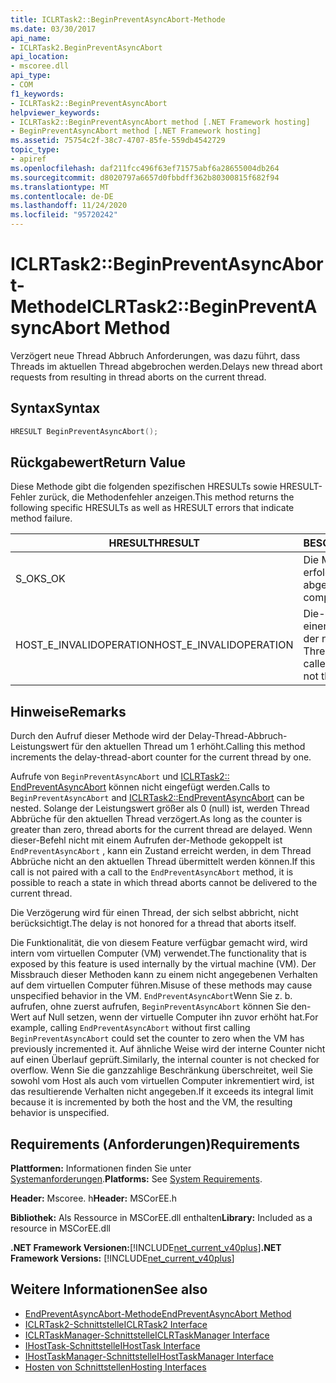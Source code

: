 ```yaml
---
title: ICLRTask2::BeginPreventAsyncAbort-Methode
ms.date: 03/30/2017
api_name:
- ICLRTask2.BeginPreventAsyncAbort
api_location:
- mscoree.dll
api_type:
- COM
f1_keywords:
- ICLRTask2::BeginPreventAsyncAbort
helpviewer_keywords:
- ICLRTask2::BeginPreventAsyncAbort method [.NET Framework hosting]
- BeginPreventAsyncAbort method [.NET Framework hosting]
ms.assetid: 75754c2f-38c7-4707-85fe-559db4542729
topic_type:
- apiref
ms.openlocfilehash: daf211fcc496f63ef71575abf6a28655004db264
ms.sourcegitcommit: d8020797a6657d0fbbdff362b80300815f682f94
ms.translationtype: MT
ms.contentlocale: de-DE
ms.lasthandoff: 11/24/2020
ms.locfileid: "95720242"
---
```

# <a name="iclrtask2beginpreventasyncabort-method"></a><span data-ttu-id="675b7-102">ICLRTask2::BeginPreventAsyncAbort-Methode</span><span class="sxs-lookup"><span data-stu-id="675b7-102">ICLRTask2::BeginPreventAsyncAbort Method</span></span>

<span data-ttu-id="675b7-103">Verzögert neue Thread Abbruch Anforderungen, was dazu führt, dass Threads im aktuellen Thread abgebrochen werden.</span><span class="sxs-lookup"><span data-stu-id="675b7-103">Delays new thread abort requests from resulting in thread aborts on the current thread.</span></span>  
  
## <a name="syntax"></a><span data-ttu-id="675b7-104">Syntax</span><span class="sxs-lookup"><span data-stu-id="675b7-104">Syntax</span></span>  
  
```cpp  
HRESULT BeginPreventAsyncAbort();  
```  
  
## <a name="return-value"></a><span data-ttu-id="675b7-105">Rückgabewert</span><span class="sxs-lookup"><span data-stu-id="675b7-105">Return Value</span></span>  

 <span data-ttu-id="675b7-106">Diese Methode gibt die folgenden spezifischen HRESULTs sowie HRESULT-Fehler zurück, die Methodenfehler anzeigen.</span><span class="sxs-lookup"><span data-stu-id="675b7-106">This method returns the following specific HRESULTs as well as HRESULT errors that indicate method failure.</span></span>  
  
|<span data-ttu-id="675b7-107">HRESULT</span><span class="sxs-lookup"><span data-stu-id="675b7-107">HRESULT</span></span>|<span data-ttu-id="675b7-108">BESCHREIBUNG</span><span class="sxs-lookup"><span data-stu-id="675b7-108">Description</span></span>|  
|-------------|-----------------|  
|<span data-ttu-id="675b7-109">S_OK</span><span class="sxs-lookup"><span data-stu-id="675b7-109">S_OK</span></span>|<span data-ttu-id="675b7-110">Die Methode wurde erfolgreich abgeschlossen.</span><span class="sxs-lookup"><span data-stu-id="675b7-110">The method completed successfully.</span></span>|  
|<span data-ttu-id="675b7-111">HOST_E_INVALIDOPERATION</span><span class="sxs-lookup"><span data-stu-id="675b7-111">HOST_E_INVALIDOPERATION</span></span>|<span data-ttu-id="675b7-112">Die-Methode wurde für einen Thread aufgerufen, der nicht der aktuelle Thread ist.</span><span class="sxs-lookup"><span data-stu-id="675b7-112">The method was called on a thread which is not the current thread.</span></span>|  
  
## <a name="remarks"></a><span data-ttu-id="675b7-113">Hinweise</span><span class="sxs-lookup"><span data-stu-id="675b7-113">Remarks</span></span>  

 <span data-ttu-id="675b7-114">Durch den Aufruf dieser Methode wird der Delay-Thread-Abbruch-Leistungswert für den aktuellen Thread um 1 erhöht.</span><span class="sxs-lookup"><span data-stu-id="675b7-114">Calling this method increments the delay-thread-abort counter for the current thread by one.</span></span>  
  
 <span data-ttu-id="675b7-115">Aufrufe von `BeginPreventAsyncAbort` und [ICLRTask2:: EndPreventAsyncAbort](iclrtask2-endpreventasyncabort-method.md) können nicht eingefügt werden.</span><span class="sxs-lookup"><span data-stu-id="675b7-115">Calls to `BeginPreventAsyncAbort` and [ICLRTask2::EndPreventAsyncAbort](iclrtask2-endpreventasyncabort-method.md) can be nested.</span></span> <span data-ttu-id="675b7-116">Solange der Leistungswert größer als 0 (null) ist, werden Thread Abbrüche für den aktuellen Thread verzögert.</span><span class="sxs-lookup"><span data-stu-id="675b7-116">As long as the counter is greater than zero, thread aborts for the current thread are delayed.</span></span> <span data-ttu-id="675b7-117">Wenn dieser-Befehl nicht mit einem Aufrufen der-Methode gekoppelt ist `EndPreventAsyncAbort` , kann ein Zustand erreicht werden, in dem Thread Abbrüche nicht an den aktuellen Thread übermittelt werden können.</span><span class="sxs-lookup"><span data-stu-id="675b7-117">If this call is not paired with a call to the `EndPreventAsyncAbort` method, it is possible to reach a state in which thread aborts cannot be delivered to the current thread.</span></span>  
  
 <span data-ttu-id="675b7-118">Die Verzögerung wird für einen Thread, der sich selbst abbricht, nicht berücksichtigt.</span><span class="sxs-lookup"><span data-stu-id="675b7-118">The delay is not honored for a thread that aborts itself.</span></span>  
  
 <span data-ttu-id="675b7-119">Die Funktionalität, die von diesem Feature verfügbar gemacht wird, wird intern vom virtuellen Computer (VM) verwendet.</span><span class="sxs-lookup"><span data-stu-id="675b7-119">The functionality that is exposed by this feature is used internally by the virtual machine (VM).</span></span> <span data-ttu-id="675b7-120">Der Missbrauch dieser Methoden kann zu einem nicht angegebenen Verhalten auf dem virtuellen Computer führen.</span><span class="sxs-lookup"><span data-stu-id="675b7-120">Misuse of these methods may cause unspecified behavior in the VM.</span></span> <span data-ttu-id="675b7-121">`EndPreventAsyncAbort`Wenn Sie z. b. aufrufen, ohne zuerst aufrufen, `BeginPreventAsyncAbort` können Sie den-Wert auf Null setzen, wenn der virtuelle Computer ihn zuvor erhöht hat.</span><span class="sxs-lookup"><span data-stu-id="675b7-121">For example, calling `EndPreventAsyncAbort` without first calling `BeginPreventAsyncAbort` could set the counter to zero when the VM has previously incremented it.</span></span> <span data-ttu-id="675b7-122">Auf ähnliche Weise wird der interne Counter nicht auf einen Überlauf geprüft.</span><span class="sxs-lookup"><span data-stu-id="675b7-122">Similarly, the internal counter is not checked for overflow.</span></span> <span data-ttu-id="675b7-123">Wenn Sie die ganzzahlige Beschränkung überschreitet, weil Sie sowohl vom Host als auch vom virtuellen Computer inkrementiert wird, ist das resultierende Verhalten nicht angegeben.</span><span class="sxs-lookup"><span data-stu-id="675b7-123">If it exceeds its integral limit because it is incremented by both the host and the VM, the resulting behavior is unspecified.</span></span>  
  
## <a name="requirements"></a><span data-ttu-id="675b7-124">Requirements (Anforderungen)</span><span class="sxs-lookup"><span data-stu-id="675b7-124">Requirements</span></span>  

 <span data-ttu-id="675b7-125">**Plattformen:** Informationen finden Sie unter [Systemanforderungen](../../get-started/system-requirements.md).</span><span class="sxs-lookup"><span data-stu-id="675b7-125">**Platforms:** See [System Requirements](../../get-started/system-requirements.md).</span></span>  
  
 <span data-ttu-id="675b7-126">**Header:** Mscoree. h</span><span class="sxs-lookup"><span data-stu-id="675b7-126">**Header:** MSCorEE.h</span></span>  
  
 <span data-ttu-id="675b7-127">**Bibliothek:** Als Ressource in MSCorEE.dll enthalten</span><span class="sxs-lookup"><span data-stu-id="675b7-127">**Library:** Included as a resource in MSCorEE.dll</span></span>  
  
 <span data-ttu-id="675b7-128">**.NET Framework Versionen:**[!INCLUDE[net_current_v40plus](../../../../includes/net-current-v40plus-md.md)]</span><span class="sxs-lookup"><span data-stu-id="675b7-128">**.NET Framework Versions:** [!INCLUDE[net_current_v40plus](../../../../includes/net-current-v40plus-md.md)]</span></span>  
  
## <a name="see-also"></a><span data-ttu-id="675b7-129">Weitere Informationen</span><span class="sxs-lookup"><span data-stu-id="675b7-129">See also</span></span>

- [<span data-ttu-id="675b7-130">EndPreventAsyncAbort-Methode</span><span class="sxs-lookup"><span data-stu-id="675b7-130">EndPreventAsyncAbort Method</span></span>](iclrtask2-endpreventasyncabort-method.md)
- [<span data-ttu-id="675b7-131">ICLRTask2-Schnittstelle</span><span class="sxs-lookup"><span data-stu-id="675b7-131">ICLRTask2 Interface</span></span>](iclrtask2-interface.md)
- [<span data-ttu-id="675b7-132">ICLRTaskManager-Schnittstelle</span><span class="sxs-lookup"><span data-stu-id="675b7-132">ICLRTaskManager Interface</span></span>](iclrtaskmanager-interface.md)
- [<span data-ttu-id="675b7-133">IHostTask-Schnittstelle</span><span class="sxs-lookup"><span data-stu-id="675b7-133">IHostTask Interface</span></span>](ihosttask-interface.md)
- [<span data-ttu-id="675b7-134">IHostTaskManager-Schnittstelle</span><span class="sxs-lookup"><span data-stu-id="675b7-134">IHostTaskManager Interface</span></span>](ihosttaskmanager-interface.md)
- [<span data-ttu-id="675b7-135">Hosten von Schnittstellen</span><span class="sxs-lookup"><span data-stu-id="675b7-135">Hosting Interfaces</span></span>](hosting-interfaces.md)
